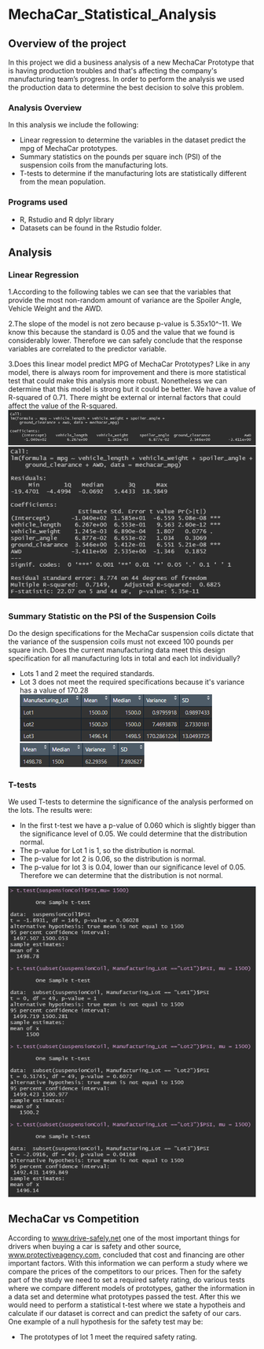 # MechaCar_Statistical_Analysis

## Overview of the project
In this project we did a business analysis of a new MechaCar Prototype that is having production troubles and that's affecting the company's manufacturing team’s progress. In order to perform the analysis we used the production data to determine the best decision to solve this problem.
### Analysis Overview

In this analysis we include the following:

- Linear regression to determine the variables in the dataset predict the mpg of MechaCar prototypes.
- Summary statistics on the pounds per square inch (PSI) of the suspension coils from the manufacturing lots.
- T-tests to determine if the manufacturing lots are statistically different from the mean population.

### Programs used

- R, Rstudio and R dplyr library 
- Datasets can be found in the Rstudio folder. 

## Analysis
### Linear Regression
1.According to the following tables we can see that the variables that provide the most non-random amount of variance are the Spoiler Angle, Vehicle Weight and the AWD. 

2.The slope of the model is not zero because p-value is 5.35x10^-11. We know this because the standard is 0.05 and the value that we found is considerably lower. Therefore we can safely conclude that the response variables are correlated to the predictor variable. 

3.Does this linear model predict MPG of MechaCar Prototypes? Like in any model, there is always room for improvement and there is more statistical test that could make this analysis more robust. Nonetheless we can determine that this model is strong but it could be better. We have a value of R-squared of 0.71. There might be external or internal factors that could affect the value of the R-squared. 
![](/resources/coefficients.png)
![](/resources/linearRegression.png)

### Summary Statistic on the PSI of the Suspension Coils
Do the design specifications for the MechaCar suspension coils dictate that the variance of the suspension coils must not exceed 100 pounds per square inch. Does the current manufacturing data meet this design specification for all manufacturing lots in total and each lot individually?

- Lots 1 and 2 meet the required standards.
- Lot 3 does not meet the required specifications because it's variance has a value of 170.28
![](/resources/lots_summary.png)
![](/resources/total_summary.png)

### T-tests
We used T-tests to determine the significance of the analysis performed on the lots. The results were: 
- In the first t-test we have a p-value of 0.060 which is slightly bigger than the significance level of 0.05. We could determine that the distribution normal.
- The p-value for Lot 1 is 1, so the distribution is normal.
- The p-value for lot 2 is 0.06, so the distribution is normal. 
- The p-value for lot 3 is 0.04, lower than our significance level of 0.05. Therefore we can determine that the distribution is not normal.


![](/resources/t_tests.png)

## MechaCar vs Competition

According to www.drive-safely.net one of the most important things for drivers when buying a car is safety and other source, www.protectiveagency.com, concluded that cost and financing are other important factors. With this information we can perform a study where we compare the prices of the competitors to our prices. Then for the safety part of the study we need to set a required safety rating, do various tests where we compare different models of prototypes, gather the information in a data set and determine what prototypes passed the test. After this we would need to perform a statistical t-test where we state a hypotheis and calculate if our dataset is correct and can predict the safety of our cars. One example of a null hypothesis for the safety test may be:
- The prototypes of lot 1 meet the required safety rating. 
